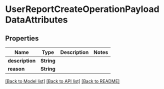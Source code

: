 # UserReportCreateOperationPayloadDataAttributes

## Properties
Name | Type | Description | Notes
------------ | ------------- | ------------- | -------------
**description** | **String** |  | 
**reason** | **String** |  | 

[[Back to Model list]](../README.md#documentation-for-models) [[Back to API list]](../README.md#documentation-for-api-endpoints) [[Back to README]](../README.md)


